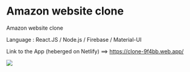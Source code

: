 # Amazon website clone

Amazon website clone

Language : React.JS / Node.js / Firebase / Material-UI 

Link to the App (heberged on Netlify) ==> https://clone-9f4bb.web.app/

![](https://media.giphy.com/media/lUdWwDVV8HcMczdtzK/giphy.gif)
